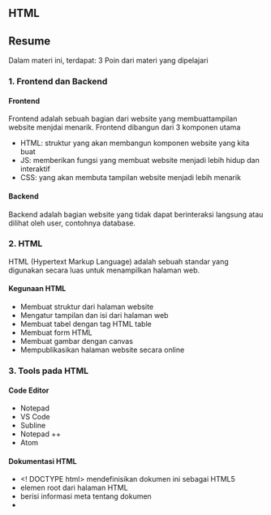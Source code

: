 ## HTML

## Resume
Dalam materi ini, terdapat:
3 Poin dari materi yang dipelajari

### 1. Frontend dan Backend
#### Frontend
Frontend adalah sebuah bagian dari website yang membuattampilan website menjdai menarik. Frontend dibangun dari 3 komponen utama
- HTML: struktur yang akan membangun komponen website yang kita buat
- JS: memberikan fungsi yang membuat website menjadi lebih hidup dan interaktif
- CSS: yang akan membuta tampilan website menjadi lebih menarik
#### Backend
Backend adalah bagian website yang tidak dapat berinteraksi langsung atau dilihat oleh user, contohnya database.

### 2. HTML
HTML (Hypertext Markup Language) adalah sebuah standar yang digunakan secara luas untuk menampilkan halaman web.
#### Kegunaan HTML
- Membuat struktur dari halaman website 
- Mengatur tampilan dan isi dari halaman web
- Membuat tabel dengan tag HTML table
- Membuat form HTML
- Membuat gambar dengan canvas
- Mempublikasikan halaman website secara online

### 3. Tools pada HTML
#### Code Editor
- Notepad
- VS Code
- Subline
- Notepad ++
- Atom
#### Dokumentasi HTML
- <! DOCTYPE html> mendefinisikan dokumen ini sebagai HTML5 
- <html> elemen root dari halaman HTML 
- <head> berisi informasi meta tentang dokumen 
- <title>menentukan judul untuk dokumen 
- <body> berisi konten halaman yang terlihat
- <h1>   s/d <h6>	 Membuat judul atau heading
- <hr>	 Memisahkan konten (biasanya ditampilkan garis pembatas)
- <p>	 Membuat paragraf
- <br>	 Membuat garis baru
- <pre>	 Memfortmat teks atau kalimat
-  style	            Atribut untuk elemen styling pada HTML
- background-color	    Memberikan warna latar belakang
- color	 Memberi        warna pada teks
- font-family	        Mengubah font pada teks
- font-size	            Mengatur ukuran font
- text-align	        Mengatura perataan teks
- <b>	        Membuat teks tebal
- <strong>	    Membuat teks penting
- <i>	        Membuat teks miring
- <em>	        Membuat teks ditekankan
- <mark>	    Membuat teks ditandai
- <small>	    Membuat teks kecil
- <del>	 Teks dihapus
- <ins>	 Teks dimasukan
- <sub>	 Teks subscript
- <sup>	 Teks superscript
- <img>	            Elemen untuk mendefinisikan gambar
- src	            Atribut untuk menentukan URL gambar
- alt	            Mendefinisikan teks pada gambar, jika gambar tidak dapat ditampilkan
- width – height	Menentukan ukuran gambar
- float	            Properti untuk float image pada CSS
- <map>	            Mendefinisikan gambar peta
- <area>	        Mendefinisikan area atau daerah-daerah gambar pada peta
- <picture>	        Menampilkan gambar yang berbeda untuk perangkat yang berbeda
- <form>	Membuat formulir untuk mengumpulkan input pengguna
- <input>	Membuat tipe inputan pada form yang akan dibuat
- <textare>	Elemen untuk mendefinisikan field input
- <label>	Memberikan label pada elemen input
- <fieldset>	Mengelompokan elemen yang terdapat pada sebuah form
- <select>	    Membuat input dengan pilihan yang berbentuk list drop down
- <optgroup>	Mengelompokan beberapa pilihan pada daftar pilihan input
- <option>	    Mendefinisikan opsi yang bisa dipilih
- <button>	    Membuat Button
- <datalist>	Membuat daftar pilihan untuk input data
- <output>	    Menampilkan hasil dari hitungan
- <table>	Membuat tabel pada web
- <tr>	    Membuat baris pada tabel
- <td>	    Membuat kolom pada tabel
- <th>	    Membuat judul pada kolom. Contohnya nama, kelas, dan alamat.
- <caption>	        Membuat judul tabel
- border	        Mengatur garis tabel
- border-collapse	Mengatur batas garis tabel
- padding	        Mengatur padding pada cell
- text-align	    Mengatur perataan pada konten tabel
- border-spacing	Mengatur jarak spasi garis tabel
- colspan	Menggabungkan beberapa kolom. Kalau di office disebutnya Merge Cell
- rowspan	Menggabungkan beberapa baris
- id	    Memberikan id pada tabel atau kolom
- <ul>	Untuk membuat tampilan daftar menggunakan simbol seperti bullet, cyrcle, dan lainnya.
- <ol>	Membuat daftar menggunakan nomor, huruf, romawi, dan lainnya
- <li>	Menentukan berbagai item yang ingin ditampilkan
- <dl>	Mendefinisikan daftar deskripsi
- <dt>	Mendefinisikan istilah deskripsi
- <dd>	Menggambarkan istilah dalam daftar deskripsi
- <type>Menentukan jenis penomoran

## Task
Pada tugas ini kalian akan membuat 3 halaman web sederhana

 


